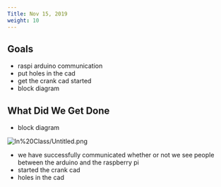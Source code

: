 ```yaml
---
Title: Nov 15, 2019
weight: 10
---
```

## Goals

- raspi arduino communication
- put holes in the cad
- get the crank cad started
- block diagram

## What Did We Get Done

- block diagram

![In%20Class/Untitled.png](Untitled.png)

- we have successfully communicated whether or not we see people between the arduino and the raspberry pi
- started the crank cad
- holes in the cad